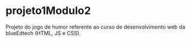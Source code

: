 # projeto1Modulo2
Projeto do jogo de humor referente ao curso de desenvolvimento web da blueEdtech (HTML, JS e CSS).
